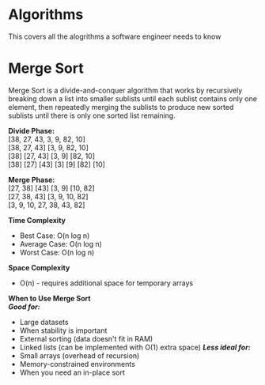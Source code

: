 # Algorithms
This covers all the alogrithms a software engineer needs to know


# Merge Sort
Merge Sort is a divide-and-conquer algorithm that works by recursively breaking down a list into smaller sublists until each sublist contains only one element, then repeatedly merging the sublists to produce new sorted sublists until there is only one sorted list remaining.

**Divide Phase:**  
[38, 27, 43, 3, 9, 82, 10]  
[38, 27, 43] [3, 9, 82, 10]  
[38] [27, 43] [3, 9] [82, 10]  
[38] [27] [43] [3] [9] [82] [10]  

**Merge Phase:**  
[27, 38] [43] [3, 9] [10, 82]  
[27, 38, 43] [3, 9, 10, 82]  
[3, 9, 10, 27, 38, 43, 82]  

**Time Complexity**
- Best Case: O(n log n)  
- Average Case: O(n log n)  
- Worst Case: O(n log n)  

**Space Complexity**
- O(n) - requires additional space for temporary arrays  

**When to Use Merge Sort**  
***Good for:***  
- Large datasets  
- When stability is important  
- External sorting (data doesn't fit in RAM)  
- Linked lists (can be implemented with O(1) extra space)
***Less ideal for:***  
- Small arrays (overhead of recursion)  
- Memory-constrained environments  
- When you need an in-place sort  